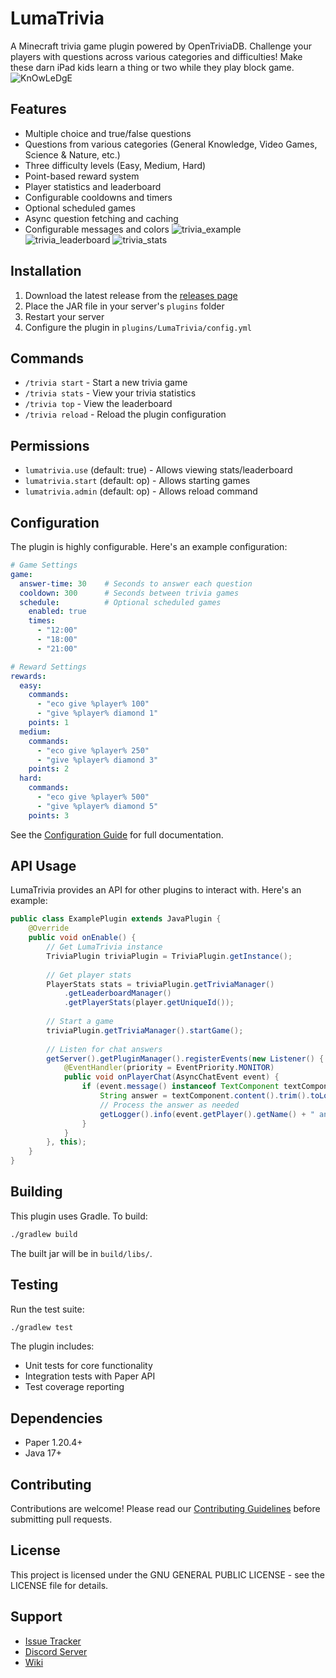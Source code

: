 # LumaTrivia

A Minecraft trivia game plugin powered by OpenTriviaDB. Challenge your players with questions across various categories and difficulties!
Make these darn iPad kids learn a thing or two while they play block game.
![KnOwLeDgE](https://github.com/user-attachments/assets/dd7507df-4521-40ca-bdc6-7f8595874f85)
## Features

- Multiple choice and true/false questions
- Questions from various categories (General Knowledge, Video Games, Science & Nature, etc.)
- Three difficulty levels (Easy, Medium, Hard)
- Point-based reward system
- Player statistics and leaderboard
- Configurable cooldowns and timers
- Optional scheduled games
- Async question fetching and caching
- Configurable messages and colors
![trivia_example](https://github.com/user-attachments/assets/54e50c28-4fbd-49dc-a38b-f8cf2e004a79)
![trivia_leaderboard](https://github.com/user-attachments/assets/1aaca8c6-2f4b-4d15-88b6-348a3edce8b3)
![trivia_stats](https://github.com/user-attachments/assets/0c1f2b79-7b05-4f2e-bddf-5c18f7b4212e)

## Installation

1. Download the latest release from the [releases page](https://github.com/BadgersMC/LumaTrivia/releases)
2. Place the JAR file in your server's `plugins` folder
3. Restart your server
4. Configure the plugin in `plugins/LumaTrivia/config.yml`

## Commands

- `/trivia start` - Start a new trivia game
- `/trivia stats` - View your trivia statistics
- `/trivia top` - View the leaderboard
- `/trivia reload` - Reload the plugin configuration

## Permissions

- `lumatrivia.use` (default: true) - Allows viewing stats/leaderboard
- `lumatrivia.start` (default: op) - Allows starting games
- `lumatrivia.admin` (default: op) - Allows reload command

## Configuration

The plugin is highly configurable. Here's an example configuration:

```yaml
# Game Settings
game:
  answer-time: 30    # Seconds to answer each question
  cooldown: 300      # Seconds between trivia games
  schedule:          # Optional scheduled games
    enabled: true
    times:
      - "12:00"
      - "18:00"
      - "21:00"

# Reward Settings
rewards:
  easy:
    commands:
      - "eco give %player% 100"
      - "give %player% diamond 1"
    points: 1
  medium:
    commands:
      - "eco give %player% 250"
      - "give %player% diamond 3"
    points: 2
  hard:
    commands:
      - "eco give %player% 500"
      - "give %player% diamond 5"
    points: 3
```

See the [Configuration Guide](https://github.com/BadgersMC/LumaTrivia/wiki/Configuration) for full documentation.

## API Usage

LumaTrivia provides an API for other plugins to interact with. Here's an example:

```java
public class ExamplePlugin extends JavaPlugin {
    @Override
    public void onEnable() {
        // Get LumaTrivia instance
        TriviaPlugin triviaPlugin = TriviaPlugin.getInstance();
        
        // Get player stats
        PlayerStats stats = triviaPlugin.getTriviaManager()
            .getLeaderboardManager()
            .getPlayerStats(player.getUniqueId());
                
        // Start a game
        triviaPlugin.getTriviaManager().startGame();
            
        // Listen for chat answers
        getServer().getPluginManager().registerEvents(new Listener() {
            @EventHandler(priority = EventPriority.MONITOR)
            public void onPlayerChat(AsyncChatEvent event) {
                if (event.message() instanceof TextComponent textComponent) {
                    String answer = textComponent.content().trim().toLowerCase();
                    // Process the answer as needed
                    getLogger().info(event.getPlayer().getName() + " answered: " + answer);
                }
            }
        }, this);
    }
}
```

## Building

This plugin uses Gradle. To build:

```bash
./gradlew build
```

The built jar will be in `build/libs/`.

## Testing

Run the test suite:

```bash
./gradlew test
```

The plugin includes:
- Unit tests for core functionality
- Integration tests with Paper API
- Test coverage reporting

## Dependencies

- Paper 1.20.4+
- Java 17+

## Contributing

Contributions are welcome! Please read our [Contributing Guidelines](CONTRIBUTING.md) before submitting pull requests.

## License

This project is licensed under the GNU GENERAL PUBLIC LICENSE - see the LICENSE file for details.

## Support

- [Issue Tracker](https://github.com/BadgersMC/LumaTrivia/issues)
- [Discord Server](https://discord.gg/badgersmc)
- [Wiki](https://github.com/BadgersMC/LumaTrivia/wiki)
